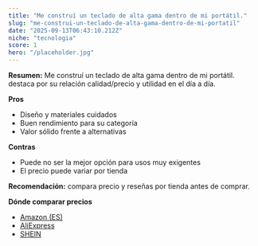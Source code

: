 ```yaml
---
title: "Me construí un teclado de alta gama dentro de mi portátil."
slug: "me-construi-un-teclado-de-alta-gama-dentro-de-mi-portatil"
date: "2025-09-13T06:43:10.212Z"
niche: "tecnologia"
score: 1
hero: "/placeholder.jpg"
---
```


**Resumen:** Me construí un teclado de alta gama dentro de mi portátil. destaca por su relación calidad/precio y utilidad en el día a día.

**Pros**
- Diseño y materiales cuidados
- Buen rendimiento para su categoría
- Valor sólido frente a alternativas

**Contras**
- Puede no ser la mejor opción para usos muy exigentes
- El precio puede variar por tienda

**Recomendación:** compara precio y reseñas por tienda antes de comprar.

**Dónde comparar precios**
- [Amazon (ES)](https://www.amazon.es/s?k=Me%20constru%C3%AD%20un%20teclado%20de%20alta%20gama%20dentro%20de%20mi%20port%C3%A1til.&tag=teknovashop25-21)
- [AliExpress](https://www.aliexpress.com/wholesale?SearchText=Me%20constru%C3%AD%20un%20teclado%20de%20alta%20gama%20dentro%20de%20mi%20port%C3%A1til.)
- [SHEIN](https://www.shein.com/pdsearch/Me%20constru%C3%AD%20un%20teclado%20de%20alta%20gama%20dentro%20de%20mi%20port%C3%A1til.)